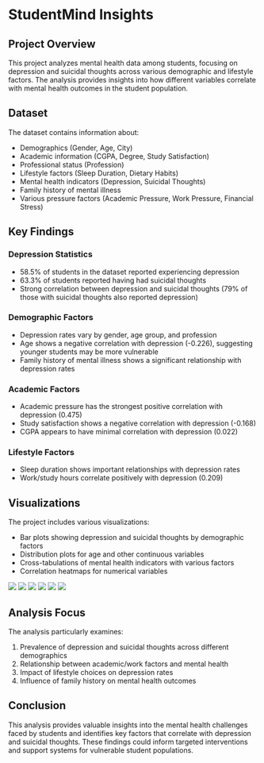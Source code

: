 # StudentMind Insights

## Project Overview

This project analyzes mental health data among students, focusing on depression and suicidal thoughts across various demographic and lifestyle factors. The analysis provides insights into how different variables correlate with mental health outcomes in the student population.

## Dataset

The dataset contains information about:

* Demographics (Gender, Age, City)
* Academic information (CGPA, Degree, Study Satisfaction)
* Professional status (Profession)
* Lifestyle factors (Sleep Duration, Dietary Habits)
* Mental health indicators (Depression, Suicidal Thoughts)
* Family history of mental illness
* Various pressure factors (Academic Pressure, Work Pressure, Financial Stress)

## Key Findings

### Depression Statistics

* 58.5% of students in the dataset reported experiencing depression
* 63.3% of students reported having had suicidal thoughts
* Strong correlation between depression and suicidal thoughts (79% of those with suicidal thoughts also reported depression)

### Demographic Factors

* Depression rates vary by gender, age group, and profession
* Age shows a negative correlation with depression (-0.226), suggesting younger students may be more vulnerable
* Family history of mental illness shows a significant relationship with depression rates

### Academic Factors

* Academic pressure has the strongest positive correlation with depression (0.475)
* Study satisfaction shows a negative correlation with depression (-0.168)
* CGPA appears to have minimal correlation with depression (0.022)

### Lifestyle Factors

* Sleep duration shows important relationships with depression rates
* Work/study hours correlate positively with depression (0.209)

## Visualizations

The project includes various visualizations:

* Bar plots showing depression and suicidal thoughts by demographic factors
* Distribution plots for age and other continuous variables
* Cross-tabulations of mental health indicators with various factors
* Correlation heatmaps for numerical variables

![](1.png)
![](2.png)
![](3.png)
![](4.png)
![](5.png)
![](6.png)

## Analysis Focus

The analysis particularly examines:

1. Prevalence of depression and suicidal thoughts across different demographics
2. Relationship between academic/work factors and mental health
3. Impact of lifestyle choices on depression rates
4. Influence of family history on mental health outcomes

## Conclusion

This analysis provides valuable insights into the mental health challenges faced by students and identifies key factors that correlate with depression and suicidal thoughts. These findings could inform targeted interventions and support systems for vulnerable student populations.